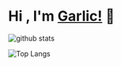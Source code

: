 # Hi , I'm [Garlic!](https://greatgarlic.github.io) 🤗

![github stats](https://github-readme-stats.vercel.app/api?username=GreatGarlic&show_icons=true&theme=material-palenight&include_all_commits=true&hide_border=true)

![Top Langs](https://github-readme-stats.vercel.app/api/top-langs/?username=GreatGarlic&layout=compact&theme=material-palenight&hide_border=true&hide_title=false&langs_count=10&hide=html&card_width=445)




<!--
**GreatGarlic/GreatGarlic** is a ✨ _special_ ✨ repository because its `README.md` (this file) appears on your GitHub profile.

Here are some ideas to get you started:

- 🔭 I’m currently working on ...
- 🌱 I’m currently learning ...
- 👯 I’m looking to collaborate on ...
- 🤔 I’m looking for help with ...
- 💬 Ask me about ...
- 📫 How to reach me: ...
- 😄 Pronouns: ...
- ⚡ Fun fact: ...
-->
